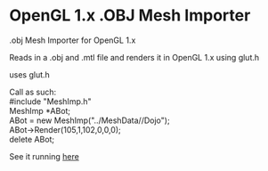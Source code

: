 # OpenGL 1.x .OBJ Mesh Importer

.obj Mesh Importer for OpenGL 1.x 

Reads in a .obj and .mtl file and renders it in OpenGL 1.x using glut.h

uses glut.h

Call as such:<br>
#include "MeshImp.h"<br>
MeshImp *ABot;<br>
ABot = new MeshImp("../MeshData//Dojo");<br>
ABot->Render(105,1,102,0,0,0);<br>
delete ABot;<br>

See it running [here](https://www.youtube.com/watch?v=zwNiKpuN-D0&list=PLoexzHtl62yWyu0h-OItQpDZCHwT4CqGm&index=12)
